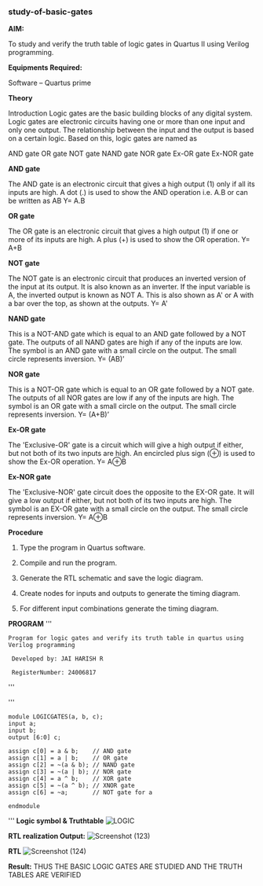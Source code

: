 ### study-of-basic-gates

**AIM:** 

To study and verify the truth table of logic gates in Quartus II using Verilog programming.

**Equipments Required:**

Software – Quartus prime 

**Theory**

Introduction Logic gates are the basic building blocks of any digital system. Logic gates are electronic circuits having one or more than one input and only one output. The relationship between the input and the output is based on a certain logic. Based on this, logic gates are named as

AND gate OR gate NOT gate NAND gate NOR gate Ex-OR gate Ex-NOR gate

**AND gate**

The AND gate is an electronic circuit that gives a high output (1) only if all its inputs are high. A dot (.) is used to show the AND operation i.e. A.B or can be written as AB
Y= A.B

**OR gate** 

The OR gate is an electronic circuit that gives a high output (1) if one or more of its inputs are high. A plus (+) is used to show the OR operation.
Y= A+B

**NOT gate**

The NOT gate is an electronic circuit that produces an inverted version of the input at its output. It is also known as an inverter. If the input variable is A, the inverted output is known as NOT A. This is also shown as A' or A with a bar over the top, as shown at the outputs.
Y= A'

**NAND gate**

This is a NOT-AND gate which is equal to an AND gate followed by a NOT gate. The outputs of all NAND gates are high if any of the inputs are low. The symbol is an AND gate with a small circle on the output. The small circle represents inversion.
Y= (AB)’

**NOR gate**

This is a NOT-OR gate which is equal to an OR gate followed by a NOT gate. The outputs of all NOR gates are low if any of the inputs are high. The symbol is an OR gate with a small circle on the output. The small circle represents inversion.
Y= (A+B)’

**Ex-OR gate**

The 'Exclusive-OR' gate is a circuit which will give a high output if either, but not both of its two inputs are high. An encircled plus sign (⊕) is used to show the Ex-OR operation.
Y= A⊕B

**Ex-NOR gate**

The 'Exclusive-NOR' gate circuit does the opposite to the EX-OR gate. It will give a low output if either, but not both of its two inputs are high. The symbol is an EX-OR gate with a small circle on the output. The small circle represents inversion.
Y= A⊕B

**Procedure** 

1.	Type the program in Quartus software.

2.	Compile and run the program.

3.	Generate the RTL schematic and save the logic diagram.

4.	Create nodes for inputs and outputs to generate the timing diagram.

5.	For different input combinations generate the timing diagram.


**PROGRAM**
'''

    Program for logic gates and verify its truth table in quartus using Verilog programming

     Developed by: JAI HARISH R
 
     RegisterNumber: 24006817
 '''

 '''
 
    module LOGICGATES(a, b, c);
    input a;
    input b;
    output [6:0] c;
    
    assign c[0] = a & b;    // AND gate
    assign c[1] = a | b;    // OR gate
    assign c[2] = ~(a & b); // NAND gate
    assign c[3] = ~(a | b); // NOR gate
    assign c[4] = a ^ b;    // XOR gate
    assign c[5] = ~(a ^ b); // XNOR gate
    assign c[6] = ~a;       // NOT gate for a
    
    endmodule
    
'''
**Logic symbol & Truthtable**
![LOGIC](https://github.com/user-attachments/assets/6e821c77-315b-4eb0-a735-943eba36dbf5)


**RTL realization Output:** 
![Screenshot (123)](https://github.com/user-attachments/assets/61a38c4d-ea5a-45dc-84b2-04412589c809)


**RTL**
![Screenshot (124)](https://github.com/user-attachments/assets/8bdf291a-d4ea-4e4c-abaa-340a2fcdf556)

**Result:**
THUS THE BASIC LOGIC GATES ARE STUDIED AND THE TRUTH TABLES ARE VERIFIED

